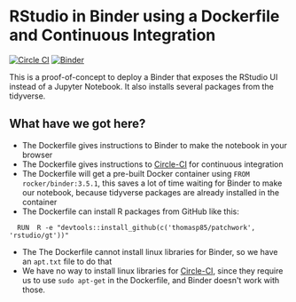 # RStudio in Binder using a Dockerfile and Continuous Integration

[![Circle CI](https://circleci.com/gh/benmarwick/dockerfile-rstudio.svg?style=shield&circle-token=:circle-token)](https://circleci.com/gh/benmarwick/dockerfile-rstudio)  [![Binder](http://mybinder.org/badge.svg)](http://beta.mybinder.org/v2/gh/benmarwick/dockerfile-rstudio/master?urlpath=rstudio)

This is a proof-of-concept to deploy a Binder that exposes the RStudio UI instead of a Jupyter Notebook. It also installs several packages from the tidyverse.

## What have we got here?

- The Dockerfile gives instructions to Binder to make the notebook in your browser
- The Dockerfile gives instructions to [Circle-CI](ps://circleci.com/gh/benmarwick/dockerfile-rstudio) for continuous integration
- The Dockerfile will get a pre-built Docker container using `FROM rocker/binder:3.5.1`, this saves a lot of time waiting for Binder to make our notebook, because tidyverse packages are already installed in the container
- The Dockerfile can install  R packages from GitHub like this:

```
  RUN  R -e "devtools::install_github(c('thomasp85/patchwork', 'rstudio/gt'))"
```

- The The Dockerfile cannot install linux libraries for Binder, so we have an `apt.txt` file to do that
- We have no way to install linux libraries for [Circle-CI](ps://circleci.com/gh/benmarwick/dockerfile-rstudio), since they require us to use `sudo apt-get` in the Dockerfile, and Binder doesn't work with those. 

